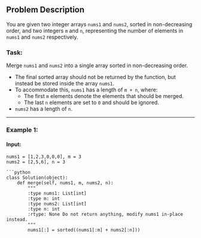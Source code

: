 ## Problem Description

You are given two integer arrays `nums1` and `nums2`, sorted in non-decreasing order, and two integers `m` and `n`, representing the number of elements in `nums1` and `nums2` respectively.

### Task:
Merge `nums1` and `nums2` into a single array sorted in non-decreasing order.

- The final sorted array should not be returned by the function, but instead be stored inside the array `nums1`. 
- To accommodate this, `nums1` has a length of `m + n`, where:
  - The first `m` elements denote the elements that should be merged.
  - The last `n` elements are set to `0` and should be ignored.  
- `nums2` has a length of `n`.

---

### Example 1:

#### Input:
```plaintext
nums1 = [1,2,3,0,0,0], m = 3
nums2 = [2,5,6], n = 3

```python
class Solution(object):
    def merge(self, nums1, m, nums2, n):
        """
        :type nums1: List[int]
        :type m: int
        :type nums2: List[int]
        :type n: int
        :rtype: None Do not return anything, modify nums1 in-place instead.
        """
        nums1[:] = sorted((nums1[:m] + nums2[:n]))
